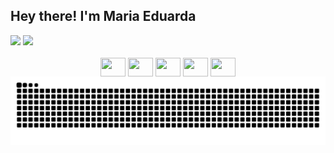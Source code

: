 ## Hey there! I'm Maria Eduarda

<!--github stats-->
<div align="center" style="display: inline">
  <a href="https://github.com/dudsxo"></a>
  <img height="170em" src= "https://github-readme-stats.vercel.app/api?username=dudsxo&show_icons=true&theme=jolly">
  <img height="170em" src= "https://github-readme-stats.vercel.app/api/top-langs/?username=dudsxo&theme=jolly&hide_border=true&include_all_commits=true&count_private=false&layout=compact">
</div>

<!--Imagem das linguagens-->
<div align="center" style="display: inline_block"> <br>
  <img align="center" height="30" width="40" src="https://cdn.jsdelivr.net/gh/devicons/devicon@latest/icons/html5/html5-original.svg">
  <img align="center" height="30" width="40" src="https://cdn.jsdelivr.net/gh/devicons/devicon@latest/icons/css3/css3-original.svg">
  <img align="center" height="30" width="40" src="https://cdn.jsdelivr.net/gh/devicons/devicon@latest/icons/javascript/javascript-plain.svg">
  <img align="center" height="30" width="40" src="https://cdn.jsdelivr.net/gh/devicons/devicon@latest/icons/java/java-original-wordmark.svg">
  <img align="center" height="30" width="40" src="https://cdn.jsdelivr.net/gh/devicons/devicon@latest/icons/cplusplus/cplusplus-original.svg">
</div>

<picture>
  <source media="(prefers-color-scheme: dark)" srcset="https://raw.githubusercontent.com/dudsxo/dudsxo/output/github-contribution-grid-snake-dark.svg">
  <source media="(prefers-color-scheme: light)" srcset="https://raw.githubusercontent.com/dudsxo/dudsxo/output/github-contribution-grid-snake.svg">
  <img alt="github contribution grid snake animation" src="https://raw.githubusercontent.com/dudsxo/dudsxo/output/github-contribution-grid-snake.svg">
</picture>
